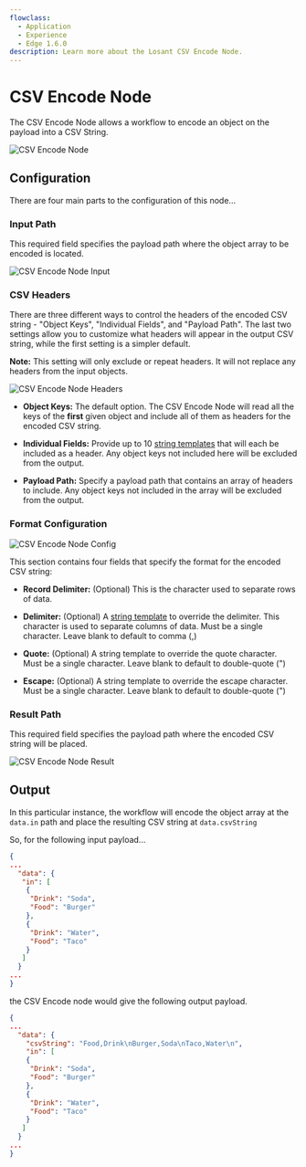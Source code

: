 ```yaml
---
flowclass:
  - Application
  - Experience
  - Edge 1.6.0
description: Learn more about the Losant CSV Encode Node.
---
```


# CSV Encode Node

The CSV Encode Node allows a workflow to encode an object on the payload into a CSV String.

![CSV Encode Node](/images/workflows/logic/csv-encode-node.png "CSV Encode Node")

## Configuration

There are four main parts to the configuration of this node...

### Input Path

This required field specifies the payload path where the object array to be encoded is located.

![CSV Encode Node Input](/images/workflows/logic/csv-encode-node-input.png "CSV Encode Node Input")

### CSV Headers

There are three different ways to control the headers of the encoded CSV string - "Object Keys", "Individual Fields", and "Payload Path". The last two settings allow you to customize what headers will appear in the output CSV string, while the first setting is a simpler default.

**Note:** This setting will only exclude or repeat headers. It will not replace any headers from the input objects.

![CSV Encode Node Headers](/images/workflows/logic/csv-encode-node-header.png "CSV Encode Node Headers")

* **Object Keys:** The default option. The CSV Encode Node will read all the keys of the **first** given object and include all of them as headers for the encoded CSV string.

* **Individual Fields:** Provide up to 10 [string templates](/workflows/accessing-payload-data/#string-templates) that will each be included as a header. Any object keys not included here will be excluded from the output.

* **Payload Path:** Specify a payload path that contains an array of headers to include. Any object keys not included in the array will be excluded from the output.

### Format Configuration

![CSV Encode Node Config](/images/workflows/logic/csv-encode-node-config.png "CSV Encode Node Config")

This section contains four fields that specify the format for the encoded CSV string:

* **Record Delimiter:** (Optional) This is the character used to separate rows of data.

* **Delimiter:** (Optional) A [string template](/workflows/accessing-payload-data/#string-templates) to override the delimiter. This character is used to separate columns of data. Must be a single character. Leave blank to default to comma (,)

* **Quote:** (Optional) A string template to override the quote character. Must be a single character. Leave blank to default to double-quote (")

* **Escape:** (Optional) A string template to override the escape character. Must be a single character. Leave blank to default to double-quote (")

### Result Path

This required field specifies the payload path where the encoded CSV string will be placed.

![CSV Encode Node Result](/images/workflows/logic/csv-encode-node-result.png "CSV Encode Node Result")

## Output

In this particular instance, the workflow will encode the object array at the `data.in` path and place the resulting CSV string at `data.csvString`

So, for the following input payload...

```json
{
...
  "data": {
   "in": [
    {
     "Drink": "Soda",
     "Food": "Burger"
    },
    {
     "Drink": "Water",
     "Food": "Taco"
    }
   ]
  }
...
}
```

the CSV Encode node would give the following output payload.

```json
{
...
  "data": {
    "csvString": "Food,Drink\nBurger,Soda\nTaco,Water\n",
    "in": [
    {
     "Drink": "Soda",
     "Food": "Burger"
    },
    {
     "Drink": "Water",
     "Food": "Taco"
    }
   ]
  }
...
}
```
